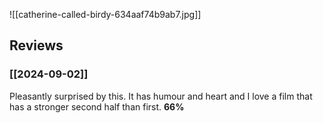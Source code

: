 ![[catherine-called-birdy-634aaf74b9ab7.jpg]]

## Reviews

### [[2024-09-02]]

Pleasantly surprised by this. It has humour and heart and I love a film that has a stronger second half than first. **66%**